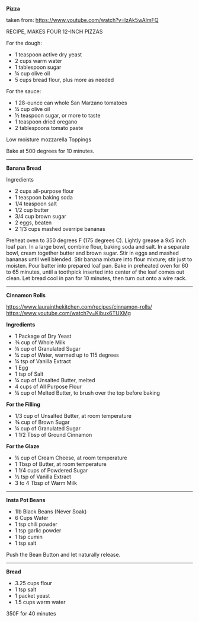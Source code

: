 **Pizza**

taken from:
https://www.youtube.com/watch?v=lzAk5wAImFQ

RECIPE, MAKES FOUR 12-INCH PIZZAS

For the dough:

* 1 teaspoon active dry yeast
* 2 cups warm water
* 1 tablespoon sugar
* ¼ cup olive oil
* 5 cups bread flour, plus more as needed

For the sauce:

* 1 28-ounce can whole San Marzano tomatoes
* ¼ cup olive oil
* ½ teaspoon sugar, or more to taste
* 1 teaspoon dried oregano
* 2 tablespoons tomato paste

Low moisture mozzarella
Toppings

Bake at 500 degrees for 10 minutes.

---

**Banana Bread**

Ingredients
* 2 cups all-purpose flour
* 1 teaspoon baking soda
* 1/4 teaspoon salt
* 1/2 cup butter
* 3/4 cup brown sugar
* 2 eggs, beaten
* 2 1/3 cups mashed overripe bananas

Preheat oven to 350 degrees F (175 degrees C). Lightly grease a 9x5 inch loaf pan.
In a large bowl, combine flour, baking soda and salt. In a separate bowl, cream together butter and brown sugar. Stir in eggs and mashed bananas until well blended. Stir banana mixture into flour mixture; stir just to moisten. Pour batter into prepared loaf pan.
Bake in preheated oven for 60 to 65 minutes, until a toothpick inserted into center of the loaf comes out clean. Let bread cool in pan for 10 minutes, then turn out onto a wire rack.

---

**Cinnamon Rolls**

https://www.laurainthekitchen.com/recipes/cinnamon-rolls/
https://www.youtube.com/watch?v=Kibux6TUXMg

**Ingredients**

* 1 Package of Dry Yeast
* ¾ cup of Whole Milk
* ¼ cup of Granulated Sugar
* ¼ cup of Water, warmed up to 115 degrees
* ¼ tsp of Vanilla Extract
* 1 Egg
* 1 tsp of Salt
* ¼ cup of Unsalted Butter, melted
* 4 cups of All Purpose Flour
* ¼ cup of Melted Butter, to brush over the top before baking

**For the Filling**

* 1/3 cup of Unsalted Butter, at room temperature
* ¾ cup of Brown Sugar
* ¼ cup of Granulated Sugar
* 1 1/2 Tbsp of Ground Cinnamon

**For the Glaze**

* ¼ cup of Cream Cheese, at room temperature
* 1 Tbsp of Butter, at room temperature
* 1 1/4 cups of Powdered Sugar
* ½ tsp of Vanilla Extract
* 3 to 4 Tbsp of Warm Milk

---

**Insta Pot Beans**

* 1lb Black Beans (Never Soak)
* 6 Cups Water
* 1 tsp chili powder
* 1 tsp garlic powder
* 1 tsp cumin
* 1 tsp salt

Push the Bean Button and let naturally release.

---

**Bread**

* 3.25 cups flour
* 1 tsp salt
* 1 packet yeast
* 1.5 cups warm water

350F for 40 minutes




